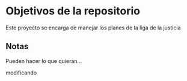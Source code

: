# Objetivos de la repositorio

Este proyecto se encarga de manejar los planes de la liga de la justicia


## Notas
Pueden hacer lo que quieran...

modificando
